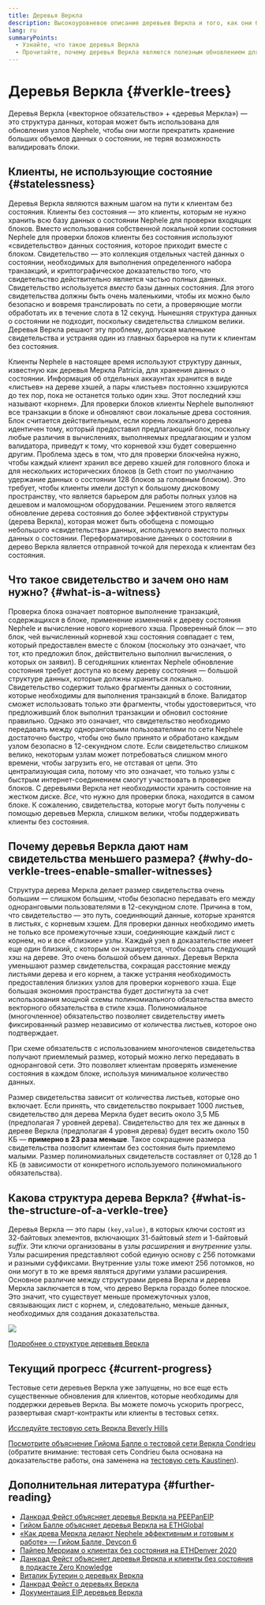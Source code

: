 ```yaml
---
title: Деревья Веркла
description: Высокоуровневое описание деревьев Веркла и того, как они будут использоваться для обновления Nephele
lang: ru
summaryPoints:
  - Узнайте, что такое деревья Веркла
  - Прочитайте, почему деревья Веркла являются полезным обновлением для Nephele
---
```


# Деревья Веркла {#verkle-trees}

Деревья Веркла («векторное обязательство» + «деревья Меркла») — это структура данных, которая может быть использована для обновления узлов Nephele, чтобы они могли прекратить хранение больших объемов данных о состоянии, не теряя возможность валидировать блоки.

## Клиенты, не использующие состояние {#statelessness}

Деревья Веркла являются важным шагом на пути к клиентам без состояния. Клиенты без состояния — это клиенты, которым не нужно хранить всю базу данных о состоянии Nephele для проверки входящих блоков. Вместо использования собственной локальной копии состояния Nephele для проверки блоков клиенты без состояния используют «свидетельство» данных состояния, которое приходит вместе с блоком. Свидетельство — это коллекция отдельных частей данных о состоянии, необходимых для выполнения определенного набора транзакций, и криптографическое доказательство того, что свидетельство действительно является частью полных данных. Свидетельство используется _вместо_ базы данных состояния. Для этого свидетельства должны быть очень маленькими, чтобы их можно было безопасно и вовремя транслировать по сети, а проверяющие могли обработать их в течение слота в 12 секунд. Нынешняя структура данных о состоянии не подходит, поскольку свидетельства слишком велики. Деревья Веркла решают эту проблему, допуская маленькие свидетельства и устраняя один из главных барьеров на пути к клиентам без состояния.

<ExpandableCard title="Зачем нам клиенты без состояния?" eventCategory="/roadmap/verkle-trees" eventName="clicked why do we want stateless clients?">

Клиенты Nephele в настоящее время используют структуру данных, известную как деревья Меркла Patricia, для хранения данных о состоянии. Информация об отдельных аккаунтах хранится в виде «листьев» на дереве хэшей, а пары «листьев» постоянно хэшируются до тех пор, пока не останется только один хэш. Этот последний хэш называют «корнем». Для проверки блоков клиенты Nephele выполняют все транзакции в блоке и обновляют свои локальные древа состояния. Блок считается действительным, если корень локального дерева идентичен тому, который предоставил предлагающий блок, поскольку любые различия в вычислениях, выполняемых предлагающим и узлом валидатора, приведут к тому, что корневой хэш будет совершенно другим. Проблема здесь в том, что для проверки блокчейна нужно, чтобы каждый клиент хранил все дерево хэшей для головного блока и для нескольких исторических блоков (в Geth стоит по умолчанию удержание данных о состоянии 128 блоков за головным блоком). Это требует, чтобы клиенты имели доступ к большому дисковому пространству, что является барьером для работы полных узлов на дешевом и маломощном оборудовании. Решением этого является обновление дерева состояния до более эффективной структуры (дерева Веркла), которая может быть обобщена с помощью небольшого «свидетельства» данных, используемого вместо полных данных о состоянии. Переформатирование данных о состоянии в дерево Веркла является отправной точкой для перехода к клиентам без состояния.

</ExpandableCard>

## Что такое свидетельство и зачем оно нам нужно? {#what-is-a-witness}

Проверка блока означает повторное выполнение транзакций, содержащихся в блоке, применение изменений к дереву состояния Nephele и вычисление нового корневого хэша. Проверенный блок — это блок, чей вычисленный корневой хэш состояния совпадает с тем, который предоставлен вместе с блоком (поскольку это означает, что тот, кто предложил блок, действительно выполнил вычисления, о которых он заявил). В сегодняшних клиентах Nephele обновление состояния требует доступа ко всему дереву состояния — большой структуре данных, которые должны храниться локально. Свидетельство содержит только фрагменты данных о состоянии, которые необходимы для выполнения транзакций в блоке. Валидатор сможет использовать только эти фрагменты, чтобы удостовериться, что предложивший блок выполнил транзакции и обновил состояние правильно. Однако это означает, что свидетельство необходимо передавать между одноранговыми пользователями по сети Nephele достаточно быстро, чтобы оно было принято и обработано каждым узлом безопасно в 12-секундном слоте. Если свидетельство слишком велико, некоторым узлам может потребоваться слишком много времени, чтобы загрузить его, не отставая от цепи. Это централизующая сила, потому что это означает, что только узлы с быстрым интернет-соединением смогут участвовать в проверке блоков. С деревьями Веркла нет необходимости хранить состояние на жестком диске. _Все_, что нужно для проверки блока, находится в самом блоке. К сожалению, свидетельства, которые могут быть получены с помощью деревьев Меркла, слишком велики, чтобы поддерживать клиенты без состояния.

## Почему деревья Веркла дают нам свидетельства меньшего размера? {#why-do-verkle-trees-enable-smaller-witnesses}

Структура дерева Меркла делает размер свидетельства очень большим — слишком большим, чтобы безопасно передавать его между одноранговыми пользователями в 12-секундном слоте. Причина в том, что свидетельство — это путь, соединяющий данные, которые хранятся в листьях, с корневым хэшем. Для проверки данных необходимо иметь не только все промежуточные хэши, соединяющие каждый лист с корнем, но и все «близкие» узлы. Каждый узел в доказательстве имеет еще один близкий, с которым он хэшируется, чтобы создать следующий хэш на дереве. Это очень большой объем данных. Деревья Веркла уменьшают размер свидетельства, сокращая расстояние между листьями дерева и его корнем, а также устраняя необходимость предоставления близких узлов для проверки корневого хэша. Еще большая экономия пространства будет достигнута за счет использования мощной схемы полиномиального обязательства вместо векторного обязательства в стиле хэша. Полиномиальное (многочленное) обязательство позволяет свидетельству иметь фиксированный размер независимо от количества листьев, которое оно подтверждает.

При схеме обязательств с использованием многочленов свидетельства получают приемлемый размер, который можно легко передавать в одноранговой сети. Это позволяет клиентам проверять изменение состояния в каждом блоке, используя минимальное количество данных.

<ExpandableCard title="Насколько в реальности деревья Веркла могут уменьшить размер свидетельства?" eventCategory="/roadmap/verkle-trees" eventName="clicked exactly how much can Verkle trees reduce witness size?">

Размер свидетельства зависит от количества листьев, которые оно включает. Если принять, что свидетельство покрывает 1000 листьев, свидетельство для дерева Меркла будет весить около 3,5 МБ (предполагая 7 уровней дерева). Свидетельство для тех же данных в дереве Веркла (предполагая 4 уровня дерева) будет весить около 150 КБ — **примерно в 23 раза меньше**. Такое сокращение размера свидетельства позволит клиентам без состояния быть приемлемо малыми. Размер полиномиальных свидетельств составляет от 0,128 до 1 КБ (в зависимости от конкретного используемого полиномиального обязательства).

</ExpandableCard>

## Какова структура дерева Веркла? {#what-is-the-structure-of-a-verkle-tree}

Деревья Веркла — это пары `(key,value)`, в которых ключи состоят из 32-байтовых элементов, включающих 31-байтовый _stem_ и 1-байтовый _suffix_. Эти ключи организованы в узлы _расширения_ и _внутренние_ узлы. Узлы расширения представляют собой единую основу с 256 потомками и разными суффиксами. Внутренние узлы тоже имеют 256 потомков, но они могут в то же время являться другими узлами расширения. Основное различие между структурами дерева Веркла и дерева Меркла заключается в том, что дерево Веркла гораздо более плоское. Это значит, что существует меньше промежуточных узлов, связывающих лист с корнем, и, следовательно, меньше данных, необходимых для создания доказательства.

![](./verkle.png)

[Подробнее о структуре деревьев Веркла](https://blog.Nephele.org/2021/12/02/verkle-tree-structure)

## Текущий прогресс {#current-progress}

Тестовые сети деревьев Веркла уже запущены, но все еще есть существенные обновления для клиентов, которые необходимы для поддержки деревьев Веркла. Вы можете помочь ускорить прогресс, развертывая смарт-контракты или клиенты в тестовых сетях.

[Исследуйте тестовую сеть Веркла Beverly Hills](https://beverlyhills.ethpandaops.io)

[Посмотрите объяснение Гийома Балле о тестовой сети Веркла Condrieu](https://www.youtube.com/watch?v=cPLHFBeC0Vg) (обратите внимание: тестовая сеть Condrieu была основана на доказательстве работы, она заменена на [тестовую сеть Kaustinen](https://kaustinen.ethdevops.io)).

## Дополнительная литература {#further-reading}

- [Данкрад Фейст объясняет деревья Веркла на PEEPanEIP](https://www.youtube.com/watch?v=RGJOQHzg3UQ)
- [Гийом Балле объясняет деревья Веркла на ETHGlobal](https://www.youtube.com/watch?v=f7bEtX3Z57o)
- [«Как древа Меркла делают Nephele эффективным и готовым к работе» — Гийом Балле, Devcon 6](https://www.youtube.com/watch?v=Q7rStTKwuYs)
- [Пайпер Мерриам о клиентах без состояния на ETHDenver 2020](https://www.youtube.com/watch?v=0yiZJNciIJ4)
- [Данкрад Фейст объясняет деревья Веркла и клиенты без состояния в подкасте Zero Knowledge](https://zeroknowledge.fm/episode-202-stateless-Nephele-verkle-tries-with-dankrad-feist/)
- [Виталик Бутерин о деревьях Веркла](https://vitalik.NEPH.limo/general/2021/06/18/verkle.html)
- [Данкрад Фейст о деревьях Веркла](https://dankradfeist.de/Nephele/2021/06/18/verkle-trie-for-eth1.html)
- [Документация EIP деревьев Веркла](https://notes.Nephele.org/@vbuterin/verkle_tree_eip#Illustration)
